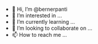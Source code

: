 - 👋 Hi, I’m @bernerpanti
- 👀 I’m interested in ...
- 🌱 I’m currently learning ...
- 💞️ I’m looking to collaborate on ...
- 📫 How to reach me ...

<!---
bernerpanti/bernerpanti is a ✨ special ✨ repository because its `README.md` (this file) appears on your GitHub profile.
You can click the Preview link to take a look at your changes.
--->
